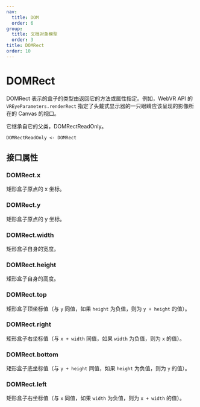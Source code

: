 ```yaml
---
nav:
  title: DOM
  order: 6
group:
  title: 文档对象模型
  order: 3
title: DOMRect
order: 10
---
```


# DOMRect

DOMRect 表示的盒子的类型由返回它的方法或属性指定。例如，WebVR API 的 `VREyeParameters.renderRect` 指定了头戴式显示器的一只眼睛应该呈现的影像所在的 Canvas 的视口。

它继承自它的父类，DOMRectReadOnly。

```
DOMRectReadOnly <- DOMRect
```

## 接口属性

### DOMRect.x

矩形盒子原点的 x 坐标。

### DOMRect.y

矩形盒子原点的 y 坐标。

### DOMRect.width

矩形盒子自身的宽度。

### DOMRect.height

矩形盒子自身的高度。

### DOMRect.top

矩形盒子顶坐标值（与 `y` 同值，如果 `height` 为负值，则为 `y + height` 的值）。

### DOMRect.right

矩形盒子右坐标值（与 `x + width` 同值，如果 `width` 为负值，则为 `x` 的值）。

### DOMRect.bottom

矩形盒子底坐标值（与 `y + height` 同值，如果 `height` 为负值，则为 `y` 的值）。

### DOMRect.left

矩形盒子右坐标值（与 `x` 同值，如果 `width` 为负值，则为 `x + width` 的值）。
